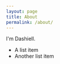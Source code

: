 ```yaml
---
layout: page
title: About
permalink: /about/
---
```


I'm Dashiell.

* A list item
* Another list item
